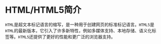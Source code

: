 # HTML/HTML5简介

`HTML`是超文本标记语言的缩写，是一种用于创建网页的标准标记语言。`HTML5`是`HTML`的最新版本，它引入了许多新特性，例如多媒体支持、本地存储、语义化标签等。`HTML5`还提供了更好的性能和更广泛的浏览器支持。